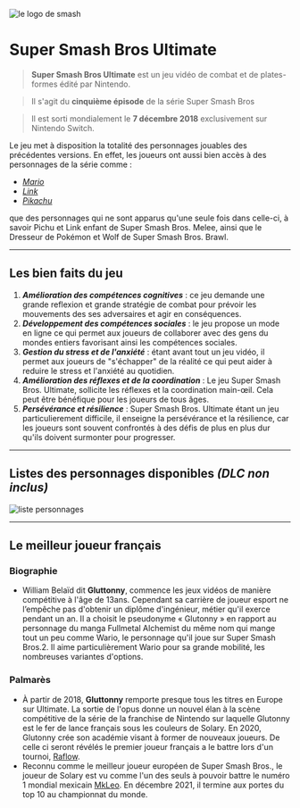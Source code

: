 ![le logo de smash](https://assets.nintendo.com/image/upload/c_fill,w_1200/q_auto:best/f_auto/dpr_2.0/ncom/software/switch/70010000012332/ac4d1fc9824876ce756406f0525d50c57ded4b2a666f6dfe40a6ac5c3563fad9)
# Super Smash Bros Ultimate
> **Super Smash Bros Ultimate** est un jeu vidéo de combat et de plates-formes édité par Nintendo.

>  Il s'agit du **cinquième épisode** de la série Super Smash Bros

> Il est sorti mondialement le **7 décembre 2018** exclusivement sur Nintendo Switch.

Le jeu met à disposition la totalité des personnages jouables des précédentes versions. En effet, les joueurs ont aussi bien accès à des personnages de la série comme : 
* [_Mario_](https://fr.wikipedia.org/wiki/Mario_(personnage))
* [_Link_](https://fr.wikipedia.org/wiki/Link_(The_Legend_of_Zelda))
* [_Pikachu_](https://fr.wikipedia.org/wiki/Pikachu)

que des personnages qui ne sont apparus qu'une seule fois dans celle-ci, à savoir Pichu et Link enfant de Super Smash Bros. Melee, ainsi que le Dresseur de Pokémon et Wolf de Super Smash Bros. Brawl. 
___

## Les bien faits du jeu
1. **_Amélioration des compétences cognitives_** : ce jeu demande une grande reflexion et grande stratégie de combat pour prévoir les mouvements des ses adversaires et agir en conséquences.
2. **_Développement des compétences sociales_** : le jeu propose un mode en ligne ce qui permet aux joueurs de collaborer avec des gens du mondes entiers favorisant ainsi les compétences sociales.
3. **_Gestion du stress et de l'anxiété_** : étant avant tout un jeu vidéo, il permet aux joueurs de "s'échapper" de la réalité ce qui peut aider à reduire le stress et l'anxiété au quotidien.
4. **_Amélioration des réflexes et de la coordination_** : Le jeu Super Smash Bros. Ultimate, sollicite les réflexes et la coordination main-œil. Cela peut être bénéfique pour les joueurs de tous âges.
5. **_Persévérance et résilience_** : Super Smash Bros. Ultimate étant un jeu particulierement difficile, il enseigne la persévérance et la résilience, car les joueurs sont souvent confrontés à des défis de plus en plus dur qu'ils doivent surmonter pour progresser.

___

## Listes des personnages disponibles _(DLC non inclus)_
![liste personnages](https://e1.pxfuel.com/desktop-wallpaper/947/357/desktop-wallpaper-video-game-super-smash-bros-ultimate-super-smash-bros-super-smash-bros-ultimate-logo.jpg)

___

## Le meilleur joueur français

### Biographie

* William Belaïd dit **Gluttonny**, commence les jeux vidéos de manière compétitive à l'âge de 13ans. Cependant sa carrière de joueur esport ne l’empêche pas d'obtenir un diplôme d'ingénieur, métier qu'il exerce pendant un an. Il a choisit le pseudonyme « Glutonny » en rapport au personnage du manga Fullmetal Alchemist du même nom qui mange tout un peu comme Wario, le personnage qu'il joue sur Super Smash Bros.2. Il aime particulièrement Wario pour sa grande mobilité, les nombreuses variantes d'options.

### Palmarès

* À partir de 2018, **Gluttonny** remporte presque tous les titres en Europe sur Ultimate. La sortie de l'opus donne un nouvel élan à la scène compétitive de la série de la franchise de Nintendo sur laquelle Glutonny est le fer de lance français sous les couleurs de Solary. En 2020, Glutonny crée son académie visant à former de nouveaux joueurs. De celle ci seront révélés le premier joueur français a le battre lors d'un tournoi, [Raflow](https://liquipedia.net/smash/Raflow).
* Reconnu comme le meilleur joueur européen de Super Smash Bros., le joueur de Solary est vu comme l'un des seuls à pouvoir battre le numéro 1 mondial mexicain [MkLeo](https://fr.wikipedia.org/wiki/MkLeo). En décembre 2021, il termine aux portes du top 10 au championnat du monde.


